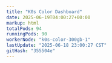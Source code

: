 ```yaml
---
title: "K0s Color Dashboard"
date: 2025-06-19T04:00:27+00:00
markup: html
totalPods: 94
runningPods: 90
workerNode: "k0s-color-300gb-1"
lastUpdate: "2025-06-18 23:00:27 CST"
gitHash: "355504e"
---
```


<!-- This content is dynamically updated by the DashboardUpdater Operator -->
<!-- The dashboard UI is rendered by Hugo templates and CSS/JS files -->
